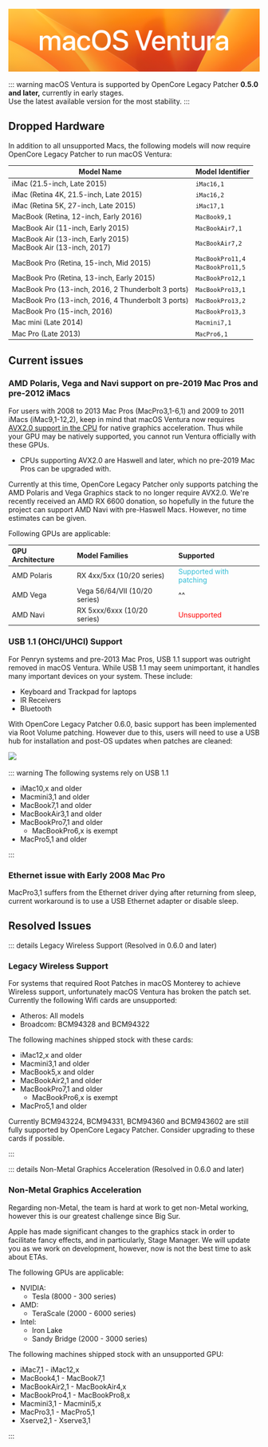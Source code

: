 ![](../images/macos-ventura.png)

::: warning
macOS Ventura is supported by OpenCore Legacy Patcher **0.5.0 and later,** currently in early stages.  
Use the latest available version for the most stability.
:::

## Dropped Hardware

In addition to all unsupported Macs, the following models will now require OpenCore Legacy Patcher to run macOS Ventura:

| Model Name | Model Identifier |
| --- | --- |
| iMac (21.5-inch, Late 2015) | `iMac16,1` | 
| iMac (Retina 4K, 21.5-inch, Late 2015) | `iMac16,2` | 
| iMac (Retina 5K, 27-inch, Late 2015) | `iMac17,1` |
| MacBook (Retina, 12-inch, Early 2016) | `MacBook9,1` |
| MacBook Air (11-inch, Early 2015) | `MacBookAir7,1` | 
| MacBook Air (13-inch, Early 2015)<br>MacBook Air (13-inch, 2017) | `MacBookAir7,2` | 
| MacBook Pro (Retina, 15-inch, Mid 2015) | `MacBookPro11,4`<br>`MacBookPro11,5` | 
| MacBook Pro (Retina, 13-inch, Early 2015) | `MacBookPro12,1` | 
| MacBook Pro (13-inch, 2016, 2 Thunderbolt 3 ports) | `MacBookPro13,1` | 
| MacBook Pro (13-inch, 2016, 4 Thunderbolt 3 ports) | `MacBookPro13,2` | 
| MacBook Pro (15-inch, 2016) | `MacBookPro13,3` | 
| Mac mini (Late 2014) | `Macmini7,1` | 
| Mac Pro (Late 2013) | `MacPro6,1` |

## Current issues

### AMD Polaris, Vega and Navi support on pre-2019 Mac Pros and pre-2012 iMacs

For users with 2008 to 2013 Mac Pros (MacPro3,1-6,1) and 2009 to 2011 iMacs (iMac9,1-12,2), keep in mind that macOS Ventura now requires [AVX2.0 support in the CPU](https://en.wikipedia.org/wiki/Advanced_Vector_Extensions#Advanced_Vector_Extensions_2) for native graphics acceleration. Thus while your GPU may be natively supported, you cannot run Ventura officially with these GPUs.

* CPUs supporting AVX2.0 are Haswell and later, which no pre-2019 Mac Pros can be upgraded with.

Currently at this time, OpenCore Legacy Patcher only supports patching the AMD Polaris and Vega Graphics stack to no longer require AVX2.0. We're recently received an AMD RX 6600 donation, so hopefully in the future the project can support AMD Navi with pre-Haswell Macs. However, no time estimates can be given.

Following GPUs are applicable:

| GPU Architecture | Model Families | Supported |
| :--- | :--- | :--- |
| AMD Polaris | RX 4xx/5xx (10/20 series) | <span style="color:#30BCD5"> Supported with patching </span> |
| AMD Vega    | Vega 56/64/VII (10/20 series) | ^^ |
| AMD Navi    | RX 5xxx/6xxx (10/20 series) | <span style="color:red"> Unsupported </span> |


### USB 1.1 (OHCI/UHCI) Support

For Penryn systems and pre-2013 Mac Pros, USB 1.1 support was outright removed in macOS Ventura. While USB 1.1 may seem unimportant, it handles many important devices on your system. These include:

* Keyboard and Trackpad for laptops
* IR Receivers
* Bluetooth

With OpenCore Legacy Patcher 0.6.0, basic support has been implemented via Root Volume patching. However due to this, users will need to use a USB hub for installation and post-OS updates when patches are cleaned:

![](../images/usb11-chart.png)

::: warning The following systems rely on USB 1.1

* iMac10,x and older
* Macmini3,1 and older
* MacBook7,1 and older
* MacBookAir3,1 and older
* MacBookPro7,1 and older
  * MacBookPro6,x is exempt
* MacPro5,1 and older

:::

### Ethernet issue with Early 2008 Mac Pro

MacPro3,1 suffers from the Ethernet driver dying after returning from sleep, current workaround is to use a USB Ethernet adapter or disable sleep.

## Resolved Issues

::: details Legacy Wireless Support (Resolved in 0.6.0 and later)


### Legacy Wireless Support

For systems that required Root Patches in macOS Monterey to achieve Wireless support, unfortunately macOS Ventura has broken the patch set. Currently the following Wifi cards are unsupported:

* Atheros: All models
* Broadcom: BCM94328 and BCM94322

The following machines shipped stock with these cards:

* iMac12,x and older
* Macmini3,1 and older
* MacBook5,x and older
* MacBookAir2,1 and older
* MacBookPro7,1 and older
  * MacBookPro6,x is exempt
* MacPro5,1 and older


Currently BCM943224, BCM94331, BCM94360 and BCM943602 are still fully supported by OpenCore Legacy Patcher. Consider upgrading to these cards if possible.

:::


::: details Non-Metal Graphics Acceleration (Resolved in 0.6.0 and later)


### Non-Metal Graphics Acceleration

Regarding non-Metal, the team is hard at work to get non-Metal working, however this is our greatest challenge since Big Sur.

Apple has made significant changes to the graphics stack in order to facilitate fancy effects, and in particularly, Stage Manager. We will update you as we work on development, however, now is not the best time to ask about ETAs.

The following GPUs are applicable:

* NVIDIA:
  * Tesla (8000 - 300 series)
* AMD:
  * TeraScale (2000 - 6000 series)
* Intel:
  * Iron Lake
  * Sandy Bridge (2000 - 3000 series)


The following machines shipped stock with an unsupported GPU:

* iMac7,1 - iMac12,x
* MacBook4,1 - MacBook7,1
* MacBookAir2,1 - MacBookAir4,x
* MacBookPro4,1 - MacBookPro8,x
* Macmini3,1 - Macmini5,x
* MacPro3,1 - MacPro5,1
* Xserve2,1 - Xserve3,1


:::